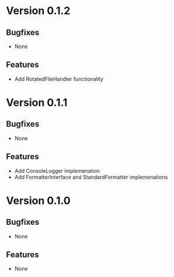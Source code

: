 # Version 0.1.2

## Bugfixes

* None

## Features

* Add RotatedFileHandler functionality

# Version 0.1.1

## Bugfixes

* None

## Features

* Add ConsoleLogger implemenation
* Add FormatterInterface and StandardFormatter implemenations

# Version 0.1.0

## Bugfixes

* None

## Features

* None